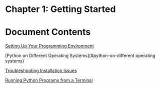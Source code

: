 # Chapter 1: Getting Started

# Document Contents

[Setting Up Your Programming Environment](#setting-up-your-programming-environment)

[Python on Different Operating Systems](#python-on-different operating systems)

[Troubleshooting Installation Issues](#troubleshooting-installation-issues)

[Running Python Programs from a Terminal](#running-python-programs-from-a-terminal)


